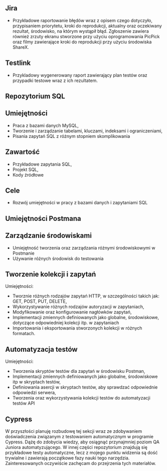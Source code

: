 ## Jira
- Przykładowe raportowanie błędów wraz z opisem czego dotyczyło, przypisaniem priorytetu, kroki do reprodukcji, aktualny oraz oczekiwany rezultat, środowisko, na którym wystąpił błąd. Zgłoszenie zawiera również zrzuty ekranu stworzone przy użyciu oprogramowania PicPick oraz filmy zawierające kroki do reprodukcji przy użyciu środowiska ShareX.

## Testlink 

- Przykladowy wygenerowany raport zawierający plan testów oraz przypadki testowe wraz z ich rezultatem.

## Repozytorium SQL

## Umiejętności
- Praca z bazami danych MySQL,
- Tworzenie i zarządzanie tabelami, kluczami, indeksami i ograniczeniami,
- Pisania zapytań SQL z różnym stopniem skomplikowania

## Zawartość
- Przykładowe zapytania SQL,
- Projekt SQL,
- Kody źródłowe

## Cele
- Rozwój umiejętności w pracy z bazami danych i zapytaniami SQL



## Umiejętności Postmana

## Zarządzanie środowiskami

- Umiejętność tworzenia oraz zarządzania różnymi środowiskowymi w Postmanie
- Używanie różnych środowisk do testowania

## Tworzenie kolekcji i zapytań

Umiejętności:
- Tworznie różnych rodzajów zapytań HTTP, w szczególności takich jak: GET, POST, PUT, DELETE,
- Wykorzystywanie różnych rodzajów autoryzacji w zapytaniach, 
- Modyfikowanie oraz konfigurowanie nagłówków zapytań,
- Implementacji zmiennych definiowanych jako globalne, środowiskowe, dotyczące odpowiedniej kolekcji itp. w zapytaniach 
- Importowania i eksportowania stworzonych kolekcji w różnych formatach.

## Automatyzacja testów

Umiejętności:
- Tworzenia skryptów testów dla zapytań w środowisku Postman,
- Implementacji zmiennych definiowanych jako globalne, środowiskowe itp w skryptach testów,
- Definiowania asercji w skryptach testów, aby sprawdzać odpowiednie odpowiedzi serwera,
- Tworzenia oraz wykorzystywania kolekcji testów do automatyzacji testów API

## Cypress 

 W przyszłości planuję rozbudowę tej sekcji wraz ze zdobywaniem doświadczenia związanym z testowaniem automatycznym w programie Cypress. Dążę do zdobycia wiedzy, aby osiągnąć przynajmniej poziom QA Juniora automatyzującego. W innej części repozytorium znajdują się przykładowe testy automatyczne, lecz z mojego punktu widzenia są dość trywialne i zawierają początkowe fazy nauki tego narzędzia. Zainteresowanych oczywiście zachęcam do przejrzenia tych materiałów.
